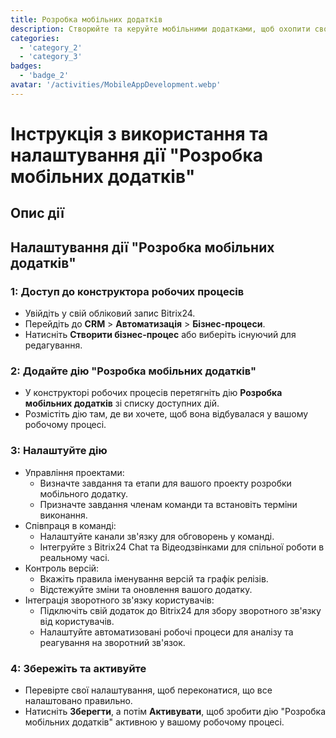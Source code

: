 ```yaml
---
title: Розробка мобільних додатків
description: Створюйте та керуйте мобільними додатками, щоб охопити свою аудиторію.
categories: 
  - 'category_2'
  - 'category_3'
badges: 
  - 'badge_2' 
avatar: '/activities/MobileAppDevelopment.webp'
---
```

# Інструкція з використання та налаштування дії "Розробка мобільних додатків"

## Опис дії

## **Налаштування дії "Розробка мобільних додатків"**

### 1: Доступ до конструктора робочих процесів
- Увійдіть у свій обліковий запис Bitrix24.
- Перейдіть до **CRM** > **Автоматизація** > **Бізнес-процеси**.
- Натисніть **Створити бізнес-процес** або виберіть існуючий для редагування.

### 2: Додайте дію "Розробка мобільних додатків"
- У конструкторі робочих процесів перетягніть дію **Розробка мобільних додатків** зі списку доступних дій.
- Розмістіть дію там, де ви хочете, щоб вона відбувалася у вашому робочому процесі.

### 3: Налаштуйте дію
- Управління проектами:
  - Визначте завдання та етапи для вашого проекту розробки мобільного додатку.
  - Призначте завдання членам команди та встановіть терміни виконання.
- Співпраця в команді:
  - Налаштуйте канали зв'язку для обговорень у команді.
  - Інтегруйте з Bitrix24 Chat та Відеодзвінками для спільної роботи в реальному часі.
- Контроль версій:
  - Вкажіть правила іменування версій та графік релізів.
  - Відстежуйте зміни та оновлення вашого додатку.
- Інтеграція зворотного зв'язку користувачів:
  - Підключіть свій додаток до Bitrix24 для збору зворотного зв'язку від користувачів.
  - Налаштуйте автоматизовані робочі процеси для аналізу та реагування на зворотний зв'язок.

### 4: Збережіть та активуйте
- Перевірте свої налаштування, щоб переконатися, що все налаштовано правильно.
- Натисніть **Зберегти**, а потім **Активувати**, щоб зробити дію "Розробка мобільних додатків" активною у вашому робочому процесі.